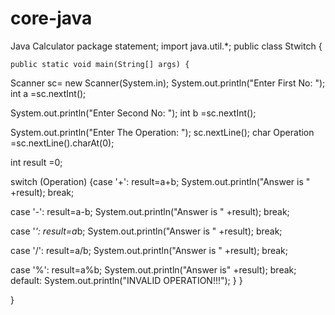 # core-java
 Java Calculator
 package statement;
import java.util.*;
public class Stwitch {

	public static void main(String[] args) {
		
Scanner sc= new Scanner(System.in);
System.out.println("Enter First No: ");
int a =sc.nextInt();

System.out.println("Enter Second  No: ");
int b =sc.nextInt();

System.out.println("Enter The Operation: ");
sc.nextLine();
char Operation =sc.nextLine().charAt(0);

int result =0;

switch (Operation)
{case '+':
	result=a+b;
	System.out.println("Answer is " +result);
break;

case '-':
	result=a-b;
	System.out.println("Answer is "  +result);
break;

case '*':
	result=a*b;
	System.out.println("Answer is "  +result);
break;

case '/':
	result=a/b;
	System.out.println("Answer is "  +result);
break;

case '%':
	result=a%b;
	System.out.println("Answer is"  +result);
break;
default:
	System.out.println("INVALID OPERATION!!!");
}
	}

}
